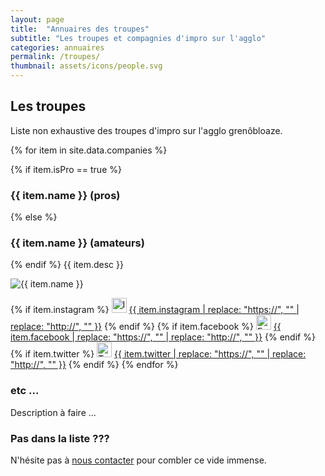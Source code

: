 ```yaml
---
layout: page
title:  "Annuaires des troupes"
subtitle: "Les troupes et compagnies d'impro sur l'agglo"
categories: annuaires
permalink: /troupes/
thumbnail: assets/icons/people.svg
---
```


## Les troupes

Liste non exhaustive des troupes d'impro sur l'agglo grenôbloaze.

{% for item in site.data.companies %}

{% if item.isPro == true %}
### {{ item.name }} (pros)
{% else %}
### {{ item.name }} (amateurs)
{% endif %}
{{ item.desc }}

<img src="{{ baseurl }}/assets/images/companies/{{ item.img }}" alt="{{ item.name }}">

{% if item.instagram %}
<img src="'assets/icons/instagram.svg' | relative_url }}" width="24" alt="Instagram">
<a href= '{{ item.instagram }}'>{{ item.instagram | replace: "https://", ""  | replace: "http://", "" }}</a>
{% endif %}
{% if item.facebook %}
<img src="{{ 'assets/icons/facebook.svg' | relative_url }}" width="24" alt="Facebook">
<a href= '{{ item.facebook }}'>{{ item.facebook | replace: "https://", ""  | replace: "http://", "" }}</a>
{% endif %}
{% if item.twitter %}
<img src="{{ 'assets/icons/twitter.svg' | relative_url }}" width="24" alt="Twitter">
<a href= '{{ item.twitter }}'>{{ item.twitter | replace: "https://", ""  | replace: "http://", "" }}</a>
{% endif %}
{% endfor %}

### etc ...
Description à faire ...

### Pas dans la liste ???
N'hésite pas à [nous contacter](/contact) pour combler ce vide immense.